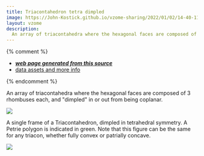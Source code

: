 ```yaml
---
title: Triacontahedron tetra dimpled
image: https://John-Kostick.github.io/vzome-sharing/2022/01/02/14-40-11-muoctahedron-tetra-dimpled/muoctahedron-tetra-dimpled.png
layout: vzome
description:
  An array of triacontahedra where the hexagonal faces are composed of 3 rhombuses each, and "dimpled" in or out from being coplanar.  meet at each vertex.  
---
```


{% comment %}
 - [***web page generated from this source***][post]
 - [data assets and more info][github]

[post]: <https://John-Kostick.github.io/vzome-sharing/2022/01/02/muoctahedron-tetra-dimpled-14-40-11.html>
[github]: <https://github.com/John-Kostick/vzome-sharing/tree/main/2022/01/02/14-40-11-muoctahedron-tetra-dimpled/>
{% endcomment %}

  An array of triacontahedra where the hexagonal faces are composed of 3 rhombuses each, and "dimpled" in or out from being coplanar. 

<vzome-viewer style="width: 100%; height: 90vh;"
       src="https://John-Kostick.github.io/vzome-sharing/2022/01/02/14-40-11-muoctahedron-tetra-dimpled/muoctahedron-tetra-dimpled.vZome" >
  <img src="https://John-Kostick.github.io/vzome-sharing/2022/01/02/14-40-11-muoctahedron-tetra-dimpled/muoctahedron-tetra-dimpled.png" />
</vzome-viewer>

A single frame of a Triacontahedron, dimpled in tetrahedral symmetry.  A Petrie polygon is indicated in green.  Note that this figure can be the same for any triacon, whether fully convex or patrially concave.

<vzome-viewer style="width: 100%; height: 65vh;"
       src="https://John-Kostick.github.io/vzome-sharing/2022/01/02/14-42-57-Triacon-Petrie/Triacon-Petrie.vZome" >
  <img src="https://John-Kostick.github.io/vzome-sharing/2022/01/02/14-42-57-Triacon-Petrie/Triacon-Petrie.png" />
</vzome-viewer>
